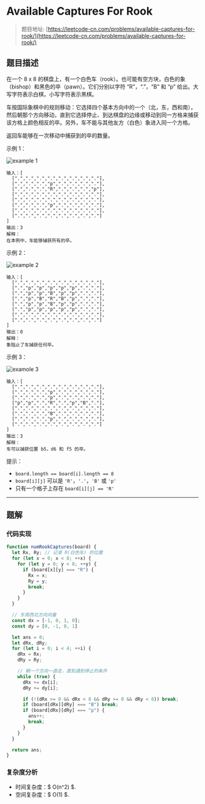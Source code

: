 # Available Captures For Rook

> 题目地址: [https://leetcode-cn.com/problems/available-captures-for-rook/](https://leetcode-cn.com/problems/available-captures-for-rook/)

## 题目描述

在一个 8 x 8 的棋盘上，有一个白色车（rook）。也可能有空方块，白色的象（bishop）和黑色的卒（pawn）。它们分别以字符 “R”，“.”，“B” 和 “p” 给出。大写字符表示白棋，小写字符表示黑棋。

车按国际象棋中的规则移动：它选择四个基本方向中的一个（北，东，西和南），然后朝那个方向移动，直到它选择停止、到达棋盘的边缘或移动到同一方格来捕获该方格上颜色相反的卒。另外，车不能与其他友方（白色）象进入同一个方格。

返回车能够在一次移动中捕获到的卒的数量。

示例 1：

![example 1](https://assets.leetcode-cn.com/aliyun-lc-upload/uploads/2019/02/23/1253_example_1_improved.PNG)

```
输入：[
  [".",".",".",".",".",".",".","."],
  [".",".",".","p",".",".",".","."],
  [".",".",".","R",".",".",".","p"],
  [".",".",".",".",".",".",".","."],
  [".",".",".",".",".",".",".","."],
  [".",".",".","p",".",".",".","."],
  [".",".",".",".",".",".",".","."],
  [".",".",".",".",".",".",".","."]
]
输出：3
解释：
在本例中，车能够捕获所有的卒。
```

示例 2：

![example 2](https://assets.leetcode-cn.com/aliyun-lc-upload/uploads/2019/02/23/1253_example_2_improved.PNG)

```
输入：[
  [".",".",".",".",".",".",".","."],
  [".","p","p","p","p","p",".","."],
  [".","p","p","B","p","p",".","."],
  [".","p","B","R","B","p",".","."],
  [".","p","p","B","p","p",".","."],
  [".","p","p","p","p","p",".","."],
  [".",".",".",".",".",".",".","."],
  [".",".",".",".",".",".",".","."]
]
输出：0
解释：
象阻止了车捕获任何卒。
```

示例 3：

![examole 3](https://assets.leetcode-cn.com/aliyun-lc-upload/uploads/2019/02/23/1253_example_3_improved.PNG)

```
输入：[
  [".",".",".",".",".",".",".","."],
  [".",".",".","p",".",".",".","."],
  [".",".",".","p",".",".",".","."],
  ["p","p",".","R",".","p","B","."],
  [".",".",".",".",".",".",".","."],
  [".",".",".","B",".",".",".","."],
  [".",".",".","p",".",".",".","."],
  [".",".",".",".",".",".",".","."]
]
输出：3
解释： 
车可以捕获位置 b5，d6 和 f5 的卒。
```

提示：

* `board.length == board[i].length == 8`
* `board[i][j]` 可以是 `'R'`，`'.'`，`'B'` 或 `'p'`
* 只有一个格子上存在 `board[i][j] == 'R'`

------

## 题解

### 代码实现

```js
function numRookCaptures(board) {
  let Rx, Ry; // 记录 R(白色车) 的位置
  for (let x = 0; x < 8; ++x) {
    for (let y = 0; y < 8; ++y) {
      if (board[x][y] === "R") {
        Rx = x;
        Ry = y;
        break;
      }
    }
  }

  // 东南西北方向向量
  const dx = [-1, 0, 1, 0];
  const dy = [0, -1, 0, 1]

  let ans = 0;
  let dRx, dRy;
  for (let i = 0; i < 4; ++i) {
    dRx = Rx;
    dRy = Ry;

    // 朝一个方向一直走，直到遇到停止的条件
    while (true) {
      dRx += dx[i];
      dRy += dy[i];

      if (!(dRx >= 0 && dRx < 8 && dRy >= 0 && dRy < 8)) break;
      if (board[dRx][dRy] === "B") break;
      if (board[dRx][dRy] === "p") {
        ans++;
        break;
      }
    }
  }

  return ans;
}
```

### 复杂度分析

* 时间复杂度：$ O(n^2) $.
* 空间复杂度：$ O(1) $.
